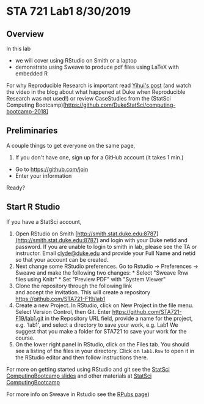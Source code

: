 # STA 721 Lab1  8/30/2019

## Overview
 
In this lab 

* we will cover using RStudio on Smith or a laptop
* demonstrate using Sweave to produce pdf files using LaTeX with embedded R 


For why Reproducible Research is important read [Yihui's post](https://yihui.name/en/2012/06/enjoyable-reproducible-research/)  (and watch the video in the blog about what happened at Duke when Reproducible Research was not used!) or review CaseStudies from the 
(StatSci Computing Bootcamp)[https://github.com/DukeStatSci/computing-bootcamp-2018]

## Preliminaries

A couple things to get everyone on the same page,

1. If you don't have one, sign up for a GitHub account (it takes 1 min.)

  * Go to https://github.com/join
  * Enter your information
  

Ready?


## Start R Studio

If you have a StatSci account,   
   1) Open RStudio on Smith  [http://smith.stat.duke.edu:8787](http://smith.stat.duke.edu:8787) and login with your Duke netid and password.   If you are unable to login to smith in lab, please see the TA or instructor.  Email clyde@duke.edu and provide your Full Name and netid so that your account can be created.
   2) Next change some RStudio preferences. Go to Rstudio -> Preferences -> Sweave and make the following two changes:
    * Select "Sweave Rnw files using Knitr"
    * Set "Preview PDF" with "System Viewer"
   3) Clone the repository through the following link  
   and accept the invitation.  This will create a repository  https://github.com/STA721-F19/lab1
   4) Create a new Project.  In RStudio, click on New Project in the file menu.  Select Version Control, then Git. Enter https://github.com/STA721-F19/lab1.git  in the  Repository URL field, provide a name for the project, e.g. 'lab1', and select a directory to save your work, e.g. Lab1    We suggest that you make a folder for STA721 to save your work for the course.
  5) On the lower right panel in RStudio, click on the Files tab. You should see a listing of the files in your directory. Click on `lab1.Rnw` to open it in the RStudio editor and then follow instructions there.  
   
  


  For more on getting started using RStudio and git see the [StatSci ComputingBootcamp slides](https://github.com/DukeStatSci/ComputingBootcamp2018/blob/master/slides/computing_bootcamp_2018.Rmd) and other materials at  [StatSci ComputingBootcamp](https://github.com/DukeStatSci/ComputingBootcamp2018/)
  
For more info on Sweave in Rstudio see the [RPubs page](https://rpubs.com/YaRrr/SweaveIntro))
